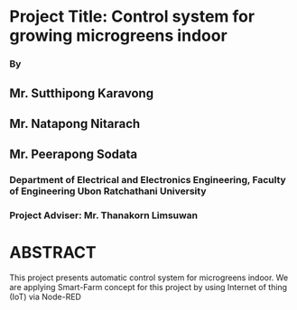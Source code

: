 # Project Title: Control system for growing microgreens indoor
### By 
## Mr. Sutthipong Karavong
## Mr. Natapong   Nitarach		
## Mr. Peerapong   Sodata		
### Department of Electrical and Electronics Engineering, Faculty of Engineering Ubon Ratchathani University
### Project Adviser: Mr. Thanakorn Limsuwan



# ABSTRACT
This project presents automatic control system for microgreens indoor. We are applying Smart-Farm concept for this project by using Internet of thing (IoT) via Node-RED 
